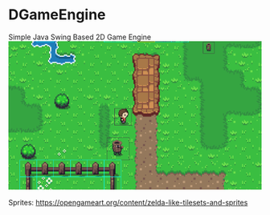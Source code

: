 # DGameEngine
Simple Java Swing Based 2D Game Engine
![alt text](gitimg/img.png)

Sprites: https://opengameart.org/content/zelda-like-tilesets-and-sprites
